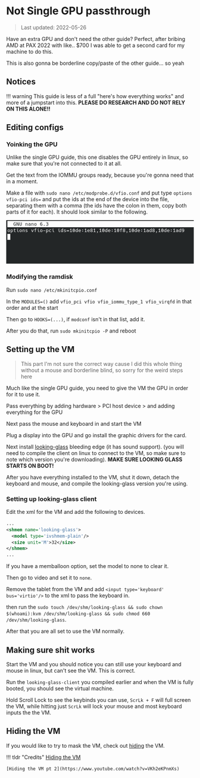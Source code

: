 # Not Single GPU passthrough

> Last updated: 2022-05-26

Have an extra GPU and don't need the other guide? Perfect, after bribing AMD at PAX 2022 with like.. $700 I was able to get a second card for my machine to do this.

This is also gonna be borderline copy/paste of the other guide... so yeah

## Notices

!!! warning
    This guide is less of a full "here's how everything works" and more of a jumpstart into this. **PLEASE DO RESEARCH AND DO NOT RELY ON THIS ALONE!!**

## Editing configs

### Yoinking the GPU

Unlike the single GPU guide, this one disables the GPU entirely in linux, so make sure that you're not connected to it at all.

Get the text from the IOMMU groups ready, because you're gonna need that in a moment.

Make a file with `sudo nano /etc/modprobe.d/vfio.conf` and put type `options vfio-pci ids=` and put the ids at the end of the device into the file, separating them with a comma (the ids have the colon in them, copy both parts of it for each). It should look similar to the following.

![01_vfio_hijack](img/2gpu_pass/01_vfio_hijack.png)

### Modifying the ramdisk

Run `sudo nano /etc/mkinitcpio.conf`

In the `MODULES=()` add `vfio_pci vfio vfio_iommu_type_1 vfio_virqfd` in that order and at the start

Then go to `HOOKS=(...)`, if `modconf` isn't in that list, add it.

After you do that, run `sudo mkinitcpio -P` and reboot

## Setting up the VM

>This part I'm not sure the correct way cause I did this whole thing without a mouse and borderline blind, so sorry for the weird steps here

Much like the single GPU guide, you need to give the VM the GPU in order for it to use it.

Pass everything by adding hardware > PCI host device > and adding everything for the GPU

Next pass the mouse and keyboard in and start the VM

Plug a display into the GPU and go install the graphic drivers for the card.

Next install [looking-glass](https://looking-glass.io/) bleeding edge (it has sound support). (you will need to compile the client on linux to connect to the VM, so make sure to note which version you're downloading). **MAKE SURE LOOKING GLASS STARTS ON BOOT!**

After you have everything installed to the VM, shut it down, detach the keyboard and mouse, and compile the looking-glass version you're using.

### Setting up looking-glass client

Edit the xml for the VM and add the following to devices.

```xml
...
<shmem name='looking-glass'>
  <model type='ivshmem-plain'/>
  <size unit='M'>32</size>
</shmem>
...
```

If you have a memballoon option, set the model to none to clear it.

Then go to video and set it to `none`.

Remove the tablet from the VM and add `<input type='keyboard' bus='virtio'/>` to the xml to pass the keyboard in.

then run the `sudo touch /dev/shm/looking-glass && sudo chown $(whoami):kvm /dev/shm/looking-glass && sudo chmod 660 /dev/shm/looking-glass`.

After that you are all set to use the VM normally.

## Making sure shit works

Start the VM and you should notice you can still use your keyboard and mouse in linux, but can't see the VM. This is correct.

Run the `looking-glass-client` you compiled earlier and when the VM is fully booted, you should see the virtual machine.

Hold Scroll Lock to see the keybinds you can use, `ScrLk + F` will full screen the VM, while hitting just `ScrLk` will lock your mouse and most keyboard inputs the the VM.

## Hiding the VM

If you would like to try to mask the VM, check out [hiding](../hide) the VM.

!!! tldr "Credits"
    [Hiding the VM](https://www.youtube.com/watch?v=rrlpg6F82S4)

    [Hiding the VM pt 2](https://www.youtube.com/watch?v=VKh2eKPnmXs)
